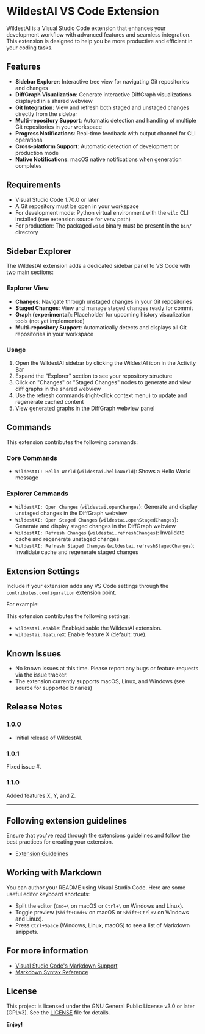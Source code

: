
# WildestAI VS Code Extension

WildestAI is a Visual Studio Code extension that enhances your development workflow with advanced features and seamless integration. This extension is designed to help you be more productive and efficient in your coding tasks.


## Features

- **Sidebar Explorer**: Interactive tree view for navigating Git repositories and changes
- **DiffGraph Visualization**: Generate interactive DiffGraph visualizations displayed in a shared webview
- **Git Integration**: View and refresh both staged and unstaged changes directly from the sidebar
- **Multi-repository Support**: Automatic detection and handling of multiple Git repositories in your workspace
- **Progress Notifications**: Real-time feedback with output channel for CLI operations
- **Cross-platform Support**: Automatic detection of development or production mode
- **Native Notifications**: macOS native notifications when generation completes

<!-- Add screenshots or GIFs in the images/ folder if available -->


## Requirements

- Visual Studio Code 1.70.0 or later
- A Git repository must be open in your workspace
- For development mode: Python virtual environment with the `wild` CLI installed (see extension source for venv path)
- For production: The packaged `wild` binary must be present in the `bin/` directory


## Sidebar Explorer

The WildestAI extension adds a dedicated sidebar panel to VS Code with two main sections:

### Explorer View
- **Changes**: Navigate through unstaged changes in your Git repositories
- **Staged Changes**: View and manage staged changes ready for commit
- **Graph (experimental)**: Placeholder for upcoming history visualization tools (not yet implemented)
- **Multi-repository Support**: Automatically detects and displays all Git repositories in your workspace

### Usage
1. Open the WildestAI sidebar by clicking the WildestAI icon in the Activity Bar
2. Expand the "Explorer" section to see your repository structure
3. Click on "Changes" or "Staged Changes" nodes to generate and view diff graphs in the shared webview
4. Use the refresh commands (right-click context menu) to update and regenerate cached content
5. View generated graphs in the DiffGraph webview panel

## Commands

This extension contributes the following commands:

### Core Commands
- `WildestAI: Hello World` (`wildestai.helloWorld`): Shows a Hello World message

### Explorer Commands
- `WildestAI: Open Changes` (`wildestai.openChanges`): Generate and display unstaged changes in the DiffGraph webview
- `WildestAI: Open Staged Changes` (`wildestai.openStagedChanges`): Generate and display staged changes in the DiffGraph webview
- `WildestAI: Refresh Changes` (`wildestai.refreshChanges`): Invalidate cache and regenerate unstaged changes
- `WildestAI: Refresh Staged Changes` (`wildestai.refreshStagedChanges`): Invalidate cache and regenerate staged changes

## Extension Settings

Include if your extension adds any VS Code settings through the `contributes.configuration` extension point.

For example:

This extension contributes the following settings:

- `wildestai.enable`: Enable/disable the WildestAI extension.
- `wildestai.featureX`: Enable feature X (default: true).


## Known Issues

- No known issues at this time. Please report any bugs or feature requests via the issue tracker.
- The extension currently supports macOS, Linux, and Windows (see source for supported binaries)


## Release Notes

### 1.0.0
- Initial release of WildestAI.

### 1.0.1

Fixed issue #.

### 1.1.0

Added features X, Y, and Z.

---

## Following extension guidelines

Ensure that you've read through the extensions guidelines and follow the best practices for creating your extension.

* [Extension Guidelines](https://code.visualstudio.com/api/references/extension-guidelines)

## Working with Markdown

You can author your README using Visual Studio Code. Here are some useful editor keyboard shortcuts:

* Split the editor (`Cmd+\` on macOS or `Ctrl+\` on Windows and Linux).
* Toggle preview (`Shift+Cmd+V` on macOS or `Shift+Ctrl+V` on Windows and Linux).
* Press `Ctrl+Space` (Windows, Linux, macOS) to see a list of Markdown snippets.

## For more information

* [Visual Studio Code's Markdown Support](http://code.visualstudio.com/docs/languages/markdown)
* [Markdown Syntax Reference](https://help.github.com/articles/markdown-basics/)

## License

This project is licensed under the GNU General Public License v3.0 or later (GPLv3). See the [LICENSE](./LICENSE) file for details.

**Enjoy!**
